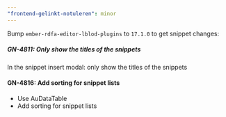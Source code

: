 ```yaml
---
"frontend-gelinkt-notuleren": minor
---
```


Bump `ember-rdfa-editor-lblod-plugins` to `17.1.0` to get snippet changes:

##### GN-4811: Only show the titles of the snippets

In the snippet insert modal: only show the titles of the snippets

#### GN-4816: Add sorting for snippet lists

* Use AuDataTable
* Add sorting for snippet lists

